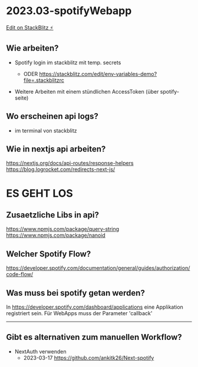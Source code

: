 # 2023.03-spotifyWebapp

[Edit on StackBlitz ⚡️](https://stackblitz.com/edit/nextjs-mlnw1s)

## Wie arbeiten?

- Spotify login im stackblitz mit temp. secrets
    - ODER https://stackblitz.com/edit/env-variables-demo?file=.stackblitzrc

- Weitere Arbeiten mit einem stündlichen AccessToken (über spotify-seite)

## Wo erscheinen api logs?

- im terminal von stackblitz

## Wie in nextjs api arbeiten?
https://nextjs.org/docs/api-routes/response-helpers
https://blog.logrocket.com/redirects-next-js/

# ES GEHT LOS

## Zusaetzliche Libs in api?

https://www.npmjs.com/package/query-string
https://www.npmjs.com/package/nanoid

## Welcher Spotify Flow?

https://developer.spotify.com/documentation/general/guides/authorization/code-flow/

## Was muss bei spotify getan werden?

In https://developer.spotify.com/dashboard/applications eine Applikation registriert sein.
Für WebApps muss der Parameter 'callback'

---

## Gibt es alternativen zum manuellen Workflow?

- NextAuth verwenden 
  - 2023-03-17 https://github.com/ankitk26/Next-spotify
